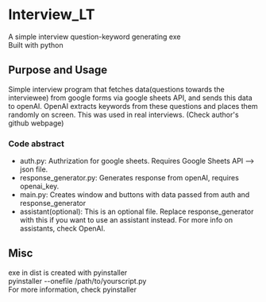 # Interview_LT
A simple interview question-keyword generating exe <br>
Built with python

## Purpose and Usage
Simple interview program that fetches data(questions towards the interviewee) from google forms via google sheets API, and sends this data to openAI. OpenAI extracts keywords from these questions and places them randomly on screen.
This was used in real interviews. (Check author's github webpage)

### Code abstract
- auth.py: Authrization for google sheets. Requires Google Sheets API --> json file.
- response_generator.py: Generates response from openAI, requires openai_key.
- main.py: Creates window and buttons with data passed from auth and response_generator
- assistant(optional): This is an optional file. Replace response_generator with this if you want to use an assistant instead. For more info on assistants, check OpenAI.

## Misc
exe in dist is created with pyinstaller<br>
pyinstaller --onefile /path/to/yourscript.py<br>
For more information, check pyinstaller
